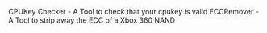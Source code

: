 CPUKey Checker - A Tool to check that your cpukey is valid
ECCRemover - A Tool to strip away the ECC of a Xbox 360 NAND